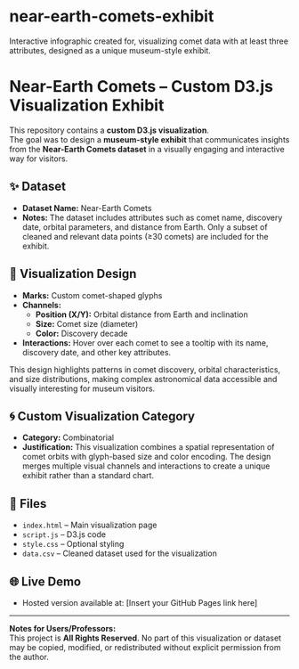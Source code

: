 # near-earth-comets-exhibit
Interactive infographic created for, visualizing comet data with at least three attributes, designed as a unique museum-style exhibit.

# Near-Earth Comets – Custom D3.js Visualization Exhibit

This repository contains a **custom D3.js visualization**.  
The goal was to design a **museum-style exhibit** that communicates insights from the **Near-Earth Comets dataset** in a visually engaging and interactive way for visitors.

## ✨ Dataset
- **Dataset Name:** Near-Earth Comets   
- **Notes:** The dataset includes attributes such as comet name, discovery date, orbital parameters, and distance from Earth. Only a subset of cleaned and relevant data points (≥30 comets) are included for the exhibit.

## 🎨 Visualization Design
- **Marks:** Custom comet-shaped glyphs  
- **Channels:**  
  - **Position (X/Y):** Orbital distance from Earth and inclination  
  - **Size:** Comet size (diameter)  
  - **Color:** Discovery decade  
- **Interactions:** Hover over each comet to see a tooltip with its name, discovery date, and other key attributes.  

This design highlights patterns in comet discovery, orbital characteristics, and size distributions, making complex astronomical data accessible and visually interesting for museum visitors.

## 🌀 Custom Visualization Category
- **Category:** Combinatorial  
- **Justification:** This visualization combines a spatial representation of comet orbits with glyph-based size and color encoding. The design merges multiple visual channels and interactions to create a unique exhibit rather than a standard chart.

## 📂 Files
- `index.html` – Main visualization page  
- `script.js` – D3.js code  
- `style.css` – Optional styling  
- `data.csv` – Cleaned dataset used for the visualization  

## 🌐 Live Demo
- Hosted version available at: [Insert your GitHub Pages link here]  


---

**Notes for Users/Professors:**  
This project is **All Rights Reserved**. No part of this visualization or dataset may be copied, modified, or redistributed without explicit permission from the author.
